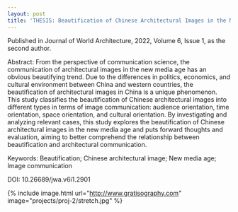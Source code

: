 ```yaml
---
layout: post
title: 'THESIS: Beautification of Chinese Architectural Images in the New Media Age'
---
```


Published in Journal of World Architecture, 2022, Volume 6, Issue 1, as the second author.

Abstract: From the perspective of communication science, the communication of architectural images in the new media age
has an obvious beautifying trend. Due to the differences in politics, economics, and cultural environment between China and 
western countries, the beautification of architectural images in China is a unique phenomenon. This study classifies the 
beautification of Chinese architectural images into different types in terms of image communication: audience orientation, 
time orientation, space orientation, and cultural orientation. By investigating and analyzing relevant cases, this study explores 
the beautification of Chinese architectural images in the new media age and puts forward thoughts and evaluation, aiming to 
better comprehend the relationship between beautification and architectural communication.

Keywords: Beautification; Chinese architectural image; New media age; Image communication

DOI: 10.26689/jwa.v6i1.2901

{% include image.html url="http://www.gratisography.com" image="projects/proj-2/stretch.jpg" %}

